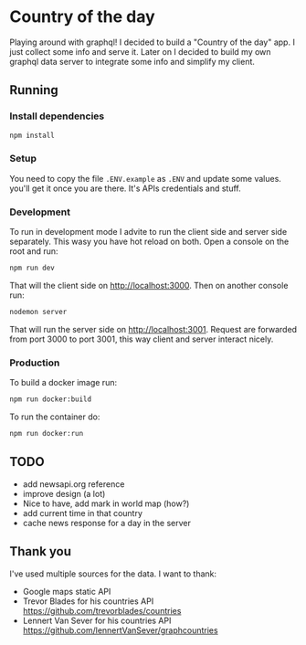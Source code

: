 # Country of the day

Playing around with graphql! I decided to build a "Country of the day" app. I just collect some info and serve it.
Later on I decided to build my own graphql data server to integrate some info and simplify my client.

## Running

### Install dependencies

```bash
npm install
```

### Setup

You need to copy the file `.ENV.example` as `.ENV` and update some values. you'll get it once you are there. It's APIs credentials and stuff.

### Development

To run in development mode I advite to run the client side and server side separately. This wasy you have hot reload on both. Open a console on the root and run:

```bash
npm run dev
```

That will the client side on <http://localhost:3000>. Then on another console run:

```bash
nodemon server
```

That will run the server side on <http://localhost:3001>. Request are forwarded from port 3000 to port 3001, this way client and server interact nicely.

### Production

To build a docker image run:

```bash
npm run docker:build
```

To run the container do:

```bash
npm run docker:run
```

## TODO

- add newsapi.org reference
- improve design (a lot)
- Nice to have, add mark in world map (how?)
- add current time in that country
- cache news response for a day in the server

## Thank you

I've used multiple sources for the data. I want to thank:

- Google maps static API
- Trevor Blades for his countries API <https://github.com/trevorblades/countries>
- Lennert Van Sever for his countries API <https://github.com/lennertVanSever/graphcountries>
